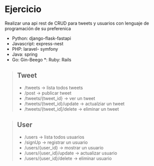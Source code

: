 # Ejercicio
Realizar una api rest de CRUD para tweets y usuarios
con lenguaje de programación de su preferenica
* Python: django-flask-fastapi
* Javascript: express-nest
* PHP: laravel- symfony
* Java: spring
* Go: Gin-Beego
*: Ruby: Rails

>## Tweet
>* /tweets -> lista todos tweets
>* /post -> publicar tweet
>* /tweets/{tweet_id} -> ver un tweet
>* /tweets/{tweet_id}/update -> actualziar un tweet
>* /tweets/{tweet_id]/delete -> eliminar un tweet

>## User
>* /users -> lista todos usuarios
>* /signUp -> registrar un usuario
>* /users/{user_id} -> mostrar un usuario
>* /users/{user_id}/update -> actualizar usuario
>* /users/{user_id}/delete -> eliminar usuario